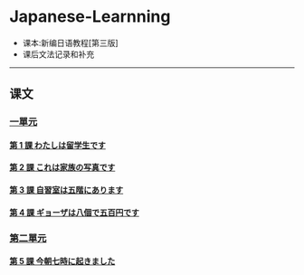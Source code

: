 # Japanese-Learnning
  - 课本:新编日语教程[第三版]
  - 课后文法记录和补充

------
  
## 课文

### [一單元](./Unit1)

#### [第 1 課 わたしは留学生です](./Unit1/listen1.md)

#### [第 2 課 これは家族の写真です](./Unit1/listen2.md)

#### [第 3 課 自習室は五階にあります](./Unit1/listen3.md)

#### [第 4 課 ギョーザは八個で五百円です](./Unit1/listen4.md)

### [第二單元](./Unit2)

#### [第 5 課 今朝七時に起きました](./Unit2/listen5.md)